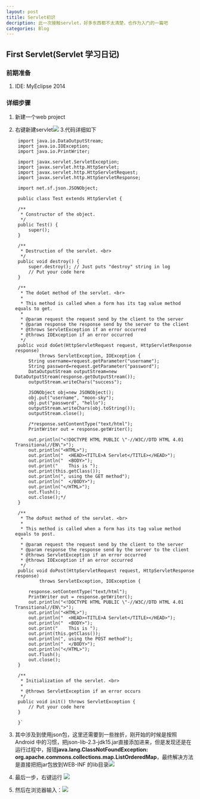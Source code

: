 ```yaml
---
layout: post
titile: Servlet初识
decription: 此一次接触servlet，好多东西都不太清楚，也作为入门的一篇吧
categories: Blog
---
```




## First Servlet(Servlet 学习日记)

### 前期准备

1. IDE: MyEclipse 2014
### 详细步骤

1. 新建一个web project
2. 右键新建servlet![](http://i.imgur.com/plxDtCd.png)
3.代码详细如下

		import java.io.DataOutputStream;
		import java.io.IOException;
		import java.io.PrintWriter;
		
		import javax.servlet.ServletException;
		import javax.servlet.http.HttpServlet;
		import javax.servlet.http.HttpServletRequest;
		import javax.servlet.http.HttpServletResponse;
		
		import net.sf.json.JSONObject;
		
		public class Test extends HttpServlet {

		/**
		 * Constructor of the object.
		 */
		public Test() {
			super();
		}
	
		/**
		 * Destruction of the servlet. <br>
		 */
		public void destroy() {
			super.destroy(); // Just puts "destroy" string in log
			// Put your code here
		}
	
		/**
		 * The doGet method of the servlet. <br>
		 *
		 * This method is called when a form has its tag value method equals to get.
		 * 
		 * @param request the request send by the client to the server
		 * @param response the response send by the server to the client
		 * @throws ServletException if an error occurred
		 * @throws IOException if an error occurred
		 */
		public void doGet(HttpServletRequest request, HttpServletResponse response)
				throws ServletException, IOException {
			String username=request.getParameter("username");
			String password=request.getParameter("password");
			DataOutputStream outputStream=new DataOutputStream(response.getOutputStream());
			outputStream.writeChars("success");
			
			JSONObject obj=new JSONObject();
			obj.put("username", "moon-sky");
			obj.put("password", "hello");
			outputStream.writeChars(obj.toString());
			outputStream.close();
			
			/*response.setContentType("text/html");
			PrintWriter out = response.getWriter();
			
			out.println("<!DOCTYPE HTML PUBLIC \"-//W3C//DTD HTML 4.01 Transitional//EN\">");
			out.println("<HTML>");
			out.println("  <HEAD><TITLE>A Servlet</TITLE></HEAD>");
			out.println("  <BODY>");
			out.print("    This is ");
			out.print(this.getClass());
			out.println(", using the GET method");
			out.println("  </BODY>");
			out.println("</HTML>");
			out.flush();
			out.close();*/
		}
	
		/**
		 * The doPost method of the servlet. <br>
		 *
		 * This method is called when a form has its tag value method equals to post.
		 * 
		 * @param request the request send by the client to the server
		 * @param response the response send by the server to the client
		 * @throws ServletException if an error occurred
		 * @throws IOException if an error occurred
		 */
		public void doPost(HttpServletRequest request, HttpServletResponse response)
				throws ServletException, IOException {
	
			response.setContentType("text/html");
			PrintWriter out = response.getWriter();
			out.println("<!DOCTYPE HTML PUBLIC \"-//W3C//DTD HTML 4.01 Transitional//EN\">");
			out.println("<HTML>");
			out.println("  <HEAD><TITLE>A Servlet</TITLE></HEAD>");
			out.println("  <BODY>");
			out.print("    This is ");
			out.print(this.getClass());
			out.println(", using the POST method");
			out.println("  </BODY>");
			out.println("</HTML>");
			out.flush();
			out.close();
		}
	
		/**
		 * Initialization of the servlet. <br>
		 *
		 * @throws ServletException if an error occurs
		 */
		public void init() throws ServletException {
			// Put your code here
		}
	
		}`
1. 其中涉及到使用json包，这里还需要到一些挫折，刚开始的时候是按照Android 中的习惯，把json-lib-2.3-jdk15.jar直接添加进来，但是发现还是在运行过程中，报错**java.lang.ClassNotFoundException: org.apache.commons.collections.map.ListOrderedMap**，最终解决方法是直接把把jar包放到WEB-INF 的lib目录![](http://i.imgur.com/PoIpZ34.png)
2. 最后一步，右键运行
![](http://i.imgur.com/Ek7ZtYG.png)
1. 然后在浏览器输入：![](http://i.imgur.com/VD82hrs.png)